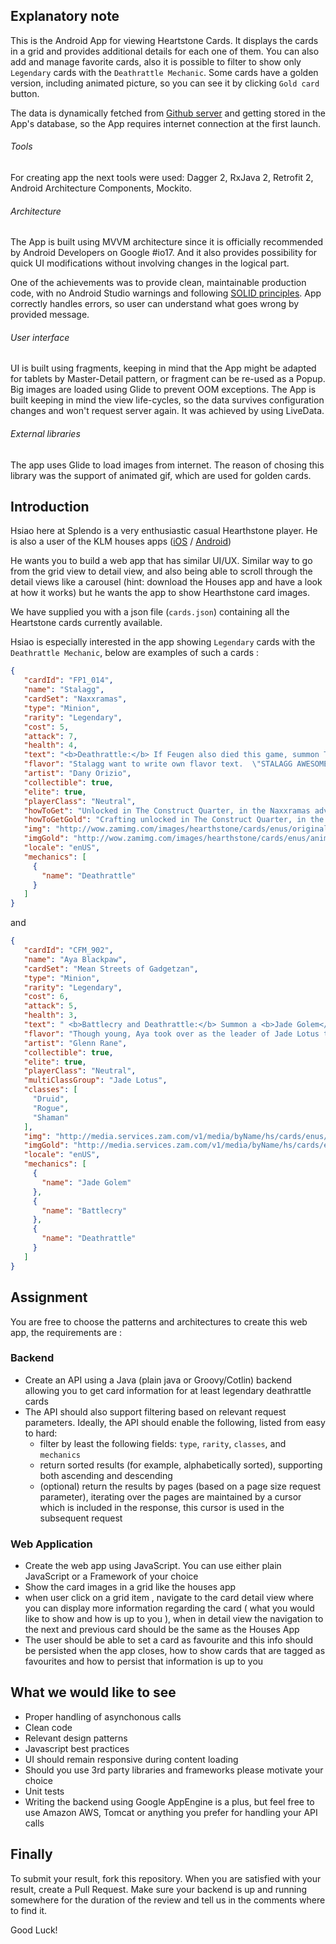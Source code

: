 ## Explanatory note

This is the Android App for viewing Heartstone Cards. It displays the cards in a grid and provides additional details for each one of them. You can also add and manage favorite cards, also it is possible to filter to show only `Legendary` cards with the `Deathrattle Mechanic`. Some cards have a golden version, including animated picture, so you can see it by clicking `Gold card` button.

The data is dynamically fetched from [Github server](https://raw.githubusercontent.com/maestromaster/HeartstoneAssessment/master/cards.json) and getting stored in the App's database, so the App requires internet connection at the first launch.

###### Tools  
For creating app the next tools were used: Dagger 2, RxJava 2, Retrofit 2, Android Architecture Components, Mockito.

###### Architecture
The App is built using MVVM architecture since it is officially recommended by Android Developers on Google #io17. And it also provides possibility for quick UI modifications without involving changes in the logical part. 

One of the achievements was to provide clean, maintainable production code, with no Android Studio warnings and following [SOLID principles](https://en.wikipedia.org/wiki/SOLID_(object-oriented_design)). App correctly handles errors, so user can understand what goes wrong by provided message.

###### User interface
UI is built using fragments, keeping in mind that the App might be adapted for tablets by Master-Detail pattern, or fragment can be re-used as a Popup. Big images are loaded using Glide to prevent OOM exceptions. The App is built keeping in mind the view life-cycles, so the data survives configuration changes and won't request server again. It was achieved by using LiveData.

###### External libraries
The app uses Glide to load images from internet. The reason of chosing this library was the support of animated gif, which are used for golden cards.


## Introduction

Hsiao here at Splendo is a very enthusiastic casual Hearthstone player. He is also a user of the KLM houses apps ([iOS](https://itunes.apple.com/nl/app/klm-houses/id371664245?l=en&mt=8) / [Android](https://play.google.com/store/apps/details?id=com.klm.mobile.houses&hl=en))

He wants you to build a web app that has similar UI/UX. Similar way to go from the grid view to detail view, and also being able to scroll through the detail views like a carousel (hint: download the Houses app and have a look at how it works) but he wants the app to show Hearthstone card images.

We have supplied you with a json file (`cards.json`) containing all the Heartstone cards currently available.

Hsiao is especially interested in the app showing `Legendary` cards with the `Deathrattle Mechanic`, below are examples of such a cards :

```json
{
   "cardId": "FP1_014",
   "name": "Stalagg",
   "cardSet": "Naxxramas",
   "type": "Minion",
   "rarity": "Legendary",
   "cost": 5,
   "attack": 7,
   "health": 4,
   "text": "<b>Deathrattle:</b> If Feugen also died this game, summon Thaddius.",
   "flavor": "Stalagg want to write own flavor text.  \"STALAGG AWESOME!\"",
   "artist": "Dany Orizio",
   "collectible": true,
   "elite": true,
   "playerClass": "Neutral",
   "howToGet": "Unlocked in The Construct Quarter, in the Naxxramas adventure.",
   "howToGetGold": "Crafting unlocked in The Construct Quarter, in the Naxxramas adventure.",
   "img": "http://wow.zamimg.com/images/hearthstone/cards/enus/original/FP1_014.png",
   "imgGold": "http://wow.zamimg.com/images/hearthstone/cards/enus/animated/FP1_014_premium.gif",
   "locale": "enUS",
   "mechanics": [
     {
       "name": "Deathrattle"
     }
   ]
}
```

and

```json
{
   "cardId": "CFM_902",
   "name": "Aya Blackpaw",
   "cardSet": "Mean Streets of Gadgetzan",
   "type": "Minion",
   "rarity": "Legendary",
   "cost": 6,
   "attack": 5,
   "health": 3,
   "text": " <b>Battlecry and Deathrattle:</b> Summon a <b>Jade Golem</b>.",
   "flavor": "Though young, Aya took over as the leader of Jade Lotus through her charisma and strategic acumen when her predecessor was accidentally crushed by a jade golem.",
   "artist": "Glenn Rane",
   "collectible": true,
   "elite": true,
   "playerClass": "Neutral",
   "multiClassGroup": "Jade Lotus",
   "classes": [
     "Druid",
     "Rogue",
     "Shaman"
   ],
   "img": "http://media.services.zam.com/v1/media/byName/hs/cards/enus/CFM_902.png",
   "imgGold": "http://media.services.zam.com/v1/media/byName/hs/cards/enus/animated/CFM_902_premium.gif",
   "locale": "enUS",
   "mechanics": [
     {
       "name": "Jade Golem"
     },
     {
       "name": "Battlecry"
     },
     {
       "name": "Deathrattle"
     }
   ]
}
```

## Assignment

You are free to choose the patterns and architectures to create this web app, the requirements are :

### Backend

* Create an API using a Java (plain java or Groovy/Cotlin) backend allowing you to get card information for at least legendary deathrattle cards
* The API should also support filtering based on relevant request parameters. Ideally, the API should enable the following, listed from easy to hard:
  * filter by least the following fields: `type`, `rarity`, `classes`, and `mechanics`
  * return sorted results (for example, alphabetically sorted), supporting both ascending and descending
  * (optional) return the results by pages (based on a page size request parameter), iterating over the pages are maintained by a cursor which is included in the response, this cursor is used in the subsequent request

### Web Application

* Create the web app using JavaScript. You can use either plain JavaScript or a Framework of your choice
* Show the card images in a grid like the houses app
* when user click on a grid item , navigate to the card detail view where you can display more information regarding the card ( what you would like to show and how is up to you ), when in detail view the navigation to the next and previous card should be the same as the Houses App
* The user should be able to set a card as favourite and this info should be persisted when the app closes, how to show cards that are tagged as favourites and how to persist that information is up to you


## What we would like to see

* Proper handling of asynchonous calls
* Clean code
* Relevant design patterns
* Javascript best practices
* UI should remain responsive during content loading
* Should you use 3rd party libraries and frameworks please motivate your choice
* Unit tests
* Writing the backend using Google AppEngine is a plus, but feel free to use Amazon AWS, Tomcat or anything you prefer for handling your API calls

## Finally

To submit your result, fork this repository. When you are satisfied with your result, create a Pull Request. Make sure your backend is up and running somewhere for the duration of the review and tell us in the comments where to find it.

Good Luck!

